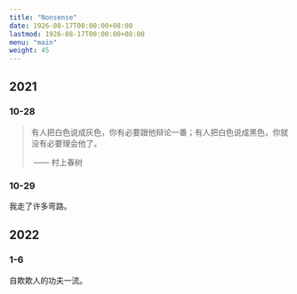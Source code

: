 ```yaml
---
title: "Nonsense"
date: 1926-08-17T00:00:00+08:00
lastmod: 1926-08-17T00:00:00+08:00
menu: "main"
weight: 45
---
```


## 2021

### 10-28

>  有人把白色说成灰色，你有必要跟他辩论一番；有人把白色说成黑色，你就没有必要理会他了。
>
> ​			       	—— 村上春树

### 10-29

我走了许多弯路。

## 2022

### 1-6

自欺欺人的功夫一流。
